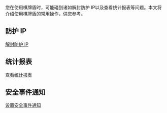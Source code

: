 您在使用棋牌盾时，可能碰到诸如解封防护 IP以及查看统计报表等问题。本文将介绍使用棋牌盾的常用操作，供您参考。
## 防护 IP
[解封防护 IP](https://cloud.tencent.com/document/product/1022/31366)

## 统计报表
[查看统计报表](https://cloud.tencent.com/document/product/1022/31367)


## 安全事件通知
[设置安全事件通知](https://cloud.tencent.com/document/product/1022/31368)